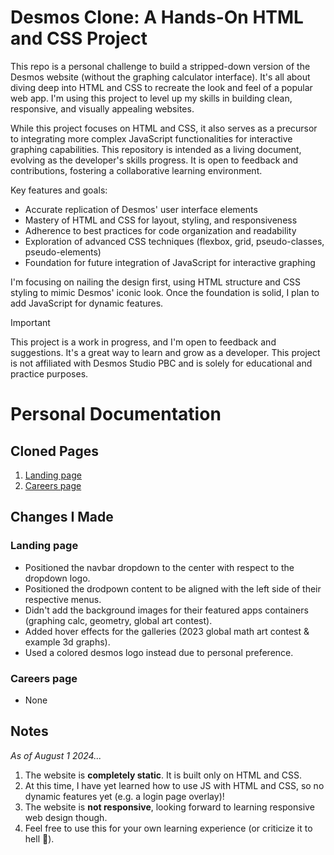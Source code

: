# Desmos Clone: A Hands-On HTML and CSS Project

This repo is a personal challenge to build a stripped-down version of the Desmos website (without the graphing calculator interface). It's all about diving deep into HTML and CSS to recreate the look and feel of a popular web app. I'm using this project to level up my skills in building clean, responsive, and visually appealing websites.

While this project focuses on HTML and CSS, it also serves as a precursor to integrating more complex JavaScript functionalities for interactive graphing capabilities. This repository is intended as a living document, evolving as the developer's skills progress. It is open to feedback and contributions, fostering a collaborative learning environment.

Key features and goals:

- Accurate replication of Desmos' user interface elements
- Mastery of HTML and CSS for layout, styling, and responsiveness
- Adherence to best practices for code organization and readability
- Exploration of advanced CSS techniques (flexbox, grid, pseudo-classes, pseudo-elements)
- Foundation for future integration of JavaScript for interactive graphing

I'm focusing on nailing the design first, using HTML structure and CSS styling to mimic Desmos' iconic look. Once the foundation is solid, I plan to add JavaScript for dynamic features.

> [!IMPORTANT]
> This project is a work in progress, and I'm open to feedback and suggestions. It's a great way to learn and grow as a developer. This project is not affiliated with Desmos Studio PBC and is solely for educational and practice purposes.

# Personal Documentation 
## Cloned Pages
1. [Landing page](https://www.desmos.com/)
2. [Careers page](https://www.desmos.com/careers)

## Changes I Made
### Landing page
- Positioned the navbar dropdown to the center with respect to the dropdown logo.
- Positioned the drodpown content to be aligned with the left side of their respective menus.
- Didn't add the background images for their featured apps containers (graphing calc, geometry, global art contest).
- Added hover effects for the galleries (2023 global math art contest & example 3d graphs).
- Used a colored desmos logo instead due to personal preference.
### Careers page
- None
  
## Notes
_As of August 1 2024..._
1. The website is **completely static**. It is built only on HTML and CSS.
2. At this time, I have yet learned how to use JS with HTML and CSS, so no dynamic features yet (e.g. a login page overlay)!
3. The website is **not responsive**, looking forward to learning responsive web design though.
4. Feel free to use this for your own learning experience (or criticize it to hell 🤗).


